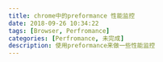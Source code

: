 ```yaml
---
title: chrome中的preformance 性能监控
date: 2018-09-26 10:34:22
tags: [Browser, Perfromance]
categories: [Perfromance, 未完成]
description: 使用preformance来做一些性能监控
---
```

